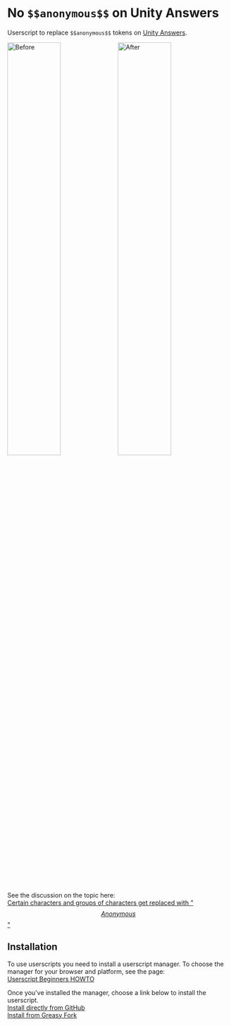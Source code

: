 # No `$$anonymous$$` on Unity Answers

Userscript to replace `$$anonymous$$` tokens on [Unity Answers](https://answers.unity.com/).

<p align="left">
  <img width="49%" alt="Before" src="https://user-images.githubusercontent.com/2892203/116555866-0e14e080-a927-11eb-92a0-943564b9f6d7.png" /> 
  <img width="49%" alt="After" src="https://user-images.githubusercontent.com/2892203/116555874-0ead7700-a927-11eb-8df1-fb28fec3ce2d.png" />
</p>

See the discussion on the topic here:  
[Certain characters and groups of characters get replaced with "$$Anonymous$$"](https://forum.unity.com/threads/certain-characters-and-groups-of-characters-get-replaced-with-anonymous.960722/)


## Installation

To use userscripts you need to install a userscript manager.
To choose the manager for your browser and platform, see the page:  
[Userscript Beginners HOWTO](https://openuserjs.org/about/Userscript-Beginners-HOWTO#how-do-i-get-going-)

Once you've installed the manager, choose a link below to install the userscript.  
[Install directly from GitHub](https://github.com/murphyne/unity-answers-anonymous/releases/latest/download/no-anonymous.user.js)  
[Install from Greasy Fork](https://greasyfork.org/en/scripts/427339-eliminate-anonymous)

